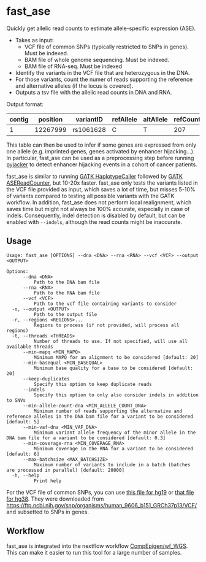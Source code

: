# fast_ase
Quickly get allelic read counts to estimate allele-specific expression (ASE).

- Takes as input:
  - VCF file of common SNPs (typically restricted to SNPs in genes). Must be indexed.
  - BAM file of whole genome sequencing. Must be indexed.
  - BAM file of RNA-seq. Must be indexed
- Identify the variants in the VCF file that are heterozygous in the DNA.
- For those variants, count the numer of reads supporting the reference and alternative alleles (if the locus is covered).
- Outputs a tsv file with the allelic read counts in DNA and RNA.
  
Output format:

| contig | position | variantID | refAllele | altAllele | refCount | altCount | refCount_DNA | altCount_DNA |
| --- | --- | --- | --- | --- | --- | --- | --- | --- | 
| 1 | 12267999 | rs1061628 | C | T | 207 | 143 | 36 | 36 |

This table can then be used to infer if some genes are expressed from only one allele (e.g. imprinted genes, genes activated by enhancer hijacking...). In particular, fast_ase can be used as a preprocessing step before running [pyjacker](https://github.com/CompEpigen/pyjacker) to detect enhancer hijacking events in a cohort of cancer patients.

fast_ase is similar to running [GATK HaplotypeCaller](https://gatk.broadinstitute.org/hc/en-us/articles/360037225632-HaplotypeCaller) followed by [GATK ASEReadCounter](https://gatk.broadinstitute.org/hc/en-us/articles/360037428291-ASEReadCounter), but 10-20x faster. fast_ase only tests the variants listed in the VCF file provided as input, which saves a lot of time, but misses 5-10% of variants compared to testing all possible variants with the GATK workflow. In addition, fast_ase does not perform local realignment, which saves time but might not always be 100% accurate, especially in case of indels. Consequently, indel detection is disabled by default, but can be enabled with `--indels`, although the read counts might be inaccurate.

## Usage

```
Usage: fast_ase [OPTIONS] --dna <DNA> --rna <RNA> --vcf <VCF> --output <OUTPUT>

Options:
      --dna <DNA>
          Path to the DNA bam file
      --rna <RNA>
          Path to the RNA bam file
      --vcf <VCF>
          Path to the vcf file containing variants to consider
  -o, --output <OUTPUT>
          Path to the output file
  -r, --regions <REGIONS>...
          Regions to process (if not provided, will process all regions)
  -t, --threads <THREADS>
          Number of threads to use. If not specified, will use all available threads
      --min-mapq <MIN_MAPQ>
          Minimum MAPQ for an alignment to be considered [default: 20]
      --min-basequal <MIN_BASEQUAL>
          Minimum base quality for a base to be considered [default: 20]
      --keep-duplicates
          Specify this option to keep duplicate reads
      --indels
          Specify this option to only also consider indels in addition to SNVs
      --min-allele-count-dna <MIN_ALLELE_COUNT_DNA>
          Minimum number of reads supporting the alternative and reference alleles in the DNA bam file for a variant to be considered [default: 5]
      --min-vaf-dna <MIN_VAF_DNA>
          Minimum variant allele frequency of the minor allele in the DNA bam file for a variant to be considered [default: 0.3]
      --min-coverage-rna <MIN_COVERAGE_RNA>
          Minimum coverage in the RNA for a variant to be considered [default: 6]
      --max-batchsize <MAX_BATCHSIZE>
          Maximum number of variants to include in a batch (batches are processed in parallel) [default: 20000]
  -h, --help
          Print help
```

For the VCF file of common SNPs, you can use [this file for hg19](https://drive.google.com/drive/folders/1_Hj7F-13LHz_o8QpU9nOaDvMJdY4n1eZ?usp=drive_link) or [that file for hg38](https://drive.google.com/drive/folders/1-pxEDiml3kQZC7LDbbSnJ0O6BJGbZ4rQ?usp=drive_link). They were downloaded from https://ftp.ncbi.nih.gov/snp/organisms/human_9606_b151_GRCh37p13/VCF/ and subsetted to SNPs in genes.

## Workflow

fast_ase is integrated into the nextflow workflow [CompEpigen/wf_WGS](https://github.com/CompEpigen/wf_WGS). This can make it easier to run this tool for a large number of samples.

